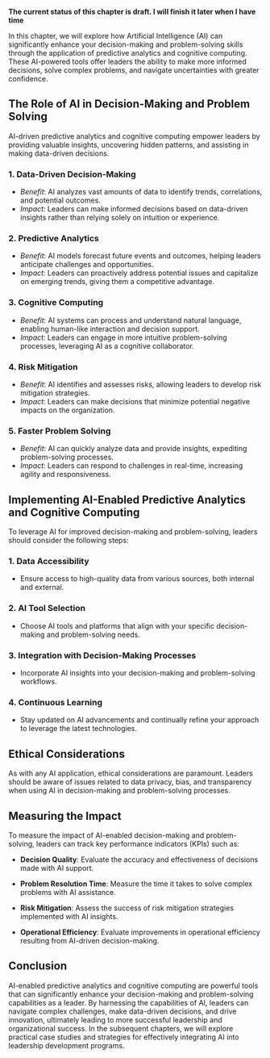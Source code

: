 **The current status of this chapter is draft. I will finish it later when I have time**

In this chapter, we will explore how Artificial Intelligence (AI) can significantly enhance your decision-making and problem-solving skills through the application of predictive analytics and cognitive computing. These AI-powered tools offer leaders the ability to make more informed decisions, solve complex problems, and navigate uncertainties with greater confidence.

The Role of AI in Decision-Making and Problem Solving
-----------------------------------------------------

AI-driven predictive analytics and cognitive computing empower leaders by providing valuable insights, uncovering hidden patterns, and assisting in making data-driven decisions.

### **1. Data-Driven Decision-Making**

* *Benefit*: AI analyzes vast amounts of data to identify trends, correlations, and potential outcomes.
* *Impact*: Leaders can make informed decisions based on data-driven insights rather than relying solely on intuition or experience.

### **2. Predictive Analytics**

* *Benefit*: AI models forecast future events and outcomes, helping leaders anticipate challenges and opportunities.
* *Impact*: Leaders can proactively address potential issues and capitalize on emerging trends, giving them a competitive advantage.

### **3. Cognitive Computing**

* *Benefit*: AI systems can process and understand natural language, enabling human-like interaction and decision support.
* *Impact*: Leaders can engage in more intuitive problem-solving processes, leveraging AI as a cognitive collaborator.

### **4. Risk Mitigation**

* *Benefit*: AI identifies and assesses risks, allowing leaders to develop risk mitigation strategies.
* *Impact*: Leaders can make decisions that minimize potential negative impacts on the organization.

### **5. Faster Problem Solving**

* *Benefit*: AI can quickly analyze data and provide insights, expediting problem-solving processes.
* *Impact*: Leaders can respond to challenges in real-time, increasing agility and responsiveness.

Implementing AI-Enabled Predictive Analytics and Cognitive Computing
--------------------------------------------------------------------

To leverage AI for improved decision-making and problem-solving, leaders should consider the following steps:

### **1. Data Accessibility**

* Ensure access to high-quality data from various sources, both internal and external.

### **2. AI Tool Selection**

* Choose AI tools and platforms that align with your specific decision-making and problem-solving needs.

### **3. Integration with Decision-Making Processes**

* Incorporate AI insights into your decision-making and problem-solving workflows.

### **4. Continuous Learning**

* Stay updated on AI advancements and continually refine your approach to leverage the latest technologies.

Ethical Considerations
----------------------

As with any AI application, ethical considerations are paramount. Leaders should be aware of issues related to data privacy, bias, and transparency when using AI in decision-making and problem-solving processes.

Measuring the Impact
--------------------

To measure the impact of AI-enabled decision-making and problem-solving, leaders can track key performance indicators (KPIs) such as:

* **Decision Quality**: Evaluate the accuracy and effectiveness of decisions made with AI support.

* **Problem Resolution Time**: Measure the time it takes to solve complex problems with AI assistance.

* **Risk Mitigation**: Assess the success of risk mitigation strategies implemented with AI insights.

* **Operational Efficiency**: Evaluate improvements in operational efficiency resulting from AI-driven decision-making.

Conclusion
----------

AI-enabled predictive analytics and cognitive computing are powerful tools that can significantly enhance your decision-making and problem-solving capabilities as a leader. By harnessing the capabilities of AI, leaders can navigate complex challenges, make data-driven decisions, and drive innovation, ultimately leading to more successful leadership and organizational success. In the subsequent chapters, we will explore practical case studies and strategies for effectively integrating AI into leadership development programs.
